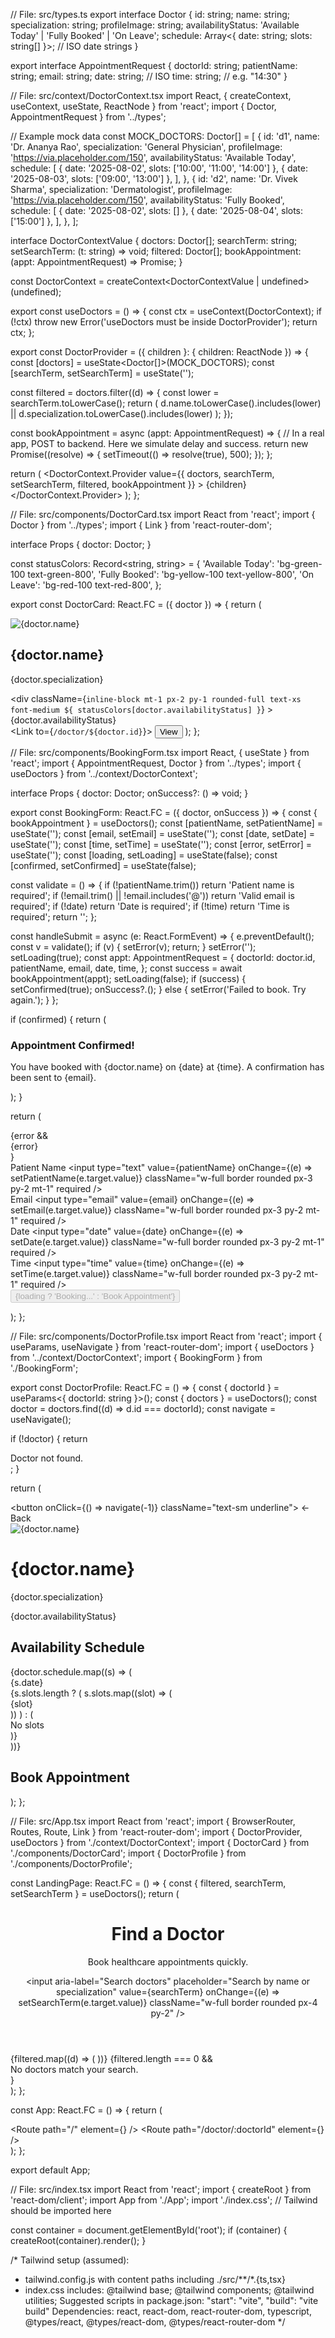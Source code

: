 // File: src/types.ts
export interface Doctor {
  id: string;
  name: string;
  specialization: string;
  profileImage: string;
  availabilityStatus: 'Available Today' | 'Fully Booked' | 'On Leave';
  schedule: Array<{ date: string; slots: string[] }>; // ISO date strings
}

export interface AppointmentRequest {
  doctorId: string;
  patientName: string;
  email: string;
  date: string; // ISO
  time: string; // e.g. "14:30"
}

// File: src/context/DoctorContext.tsx
import React, { createContext, useContext, useState, ReactNode } from 'react';
import { Doctor, AppointmentRequest } from '../types';

// Example mock data
const MOCK_DOCTORS: Doctor[] = [
  {
    id: 'd1',
    name: 'Dr. Ananya Rao',
    specialization: 'General Physician',
    profileImage: 'https://via.placeholder.com/150',
    availabilityStatus: 'Available Today',
    schedule: [
      { date: '2025-08-02', slots: ['10:00', '11:00', '14:00'] },
      { date: '2025-08-03', slots: ['09:00', '13:00'] },
    ],
  },
  {
    id: 'd2',
    name: 'Dr. Vivek Sharma',
    specialization: 'Dermatologist',
    profileImage: 'https://via.placeholder.com/150',
    availabilityStatus: 'Fully Booked',
    schedule: [
      { date: '2025-08-02', slots: [] },
      { date: '2025-08-04', slots: ['15:00'] },
    ],
  },
];

interface DoctorContextValue {
  doctors: Doctor[];
  searchTerm: string;
  setSearchTerm: (t: string) => void;
  filtered: Doctor[];
  bookAppointment: (appt: AppointmentRequest) => Promise<boolean>;
}

const DoctorContext = createContext<DoctorContextValue | undefined>(undefined);

export const useDoctors = () => {
  const ctx = useContext(DoctorContext);
  if (!ctx) throw new Error('useDoctors must be inside DoctorProvider');
  return ctx;
};

export const DoctorProvider = ({ children }: { children: ReactNode }) => {
  const [doctors] = useState<Doctor[]>(MOCK_DOCTORS);
  const [searchTerm, setSearchTerm] = useState('');

  const filtered = doctors.filter((d) => {
    const lower = searchTerm.toLowerCase();
    return (
      d.name.toLowerCase().includes(lower) ||
      d.specialization.toLowerCase().includes(lower)
    );
  });

  const bookAppointment = async (appt: AppointmentRequest) => {
    // In a real app, POST to backend. Here we simulate delay and success.
    return new Promise<boolean>((resolve) => {
      setTimeout(() => resolve(true), 500);
    });
  };

  return (
    <DoctorContext.Provider
      value={{ doctors, searchTerm, setSearchTerm, filtered, bookAppointment }}
    >
      {children}
    </DoctorContext.Provider>
  );
};

// File: src/components/DoctorCard.tsx
import React from 'react';
import { Doctor } from '../types';
import { Link } from 'react-router-dom';

interface Props {
  doctor: Doctor;
}

const statusColors: Record<string, string> = {
  'Available Today': 'bg-green-100 text-green-800',
  'Fully Booked': 'bg-yellow-100 text-yellow-800',
  'On Leave': 'bg-red-100 text-red-800',
};

export const DoctorCard: React.FC<Props> = ({ doctor }) => {
  return (
    <div className="p-4 border rounded-2xl shadow-sm flex gap-4 items-center">
      <img
        src={doctor.profileImage}
        alt={doctor.name}
        className="w-16 h-16 rounded-full object-cover"
      />
      <div className="flex-1">
        <h2 className="text-lg font-semibold">{doctor.name}</h2>
        <p className="text-sm text-gray-600">{doctor.specialization}</p>
        <div
          className={`inline-block mt-1 px-2 py-1 rounded-full text-xs font-medium ${
            statusColors[doctor.availabilityStatus]
          }`}
        >
          {doctor.availabilityStatus}
        </div>
      </div>
      <Link to={`/doctor/${doctor.id}`}> 
        <button className="px-4 py-2 bg-indigo-600 text-white rounded-xl shadow hover:opacity-90">
          View
        </button>
      </Link>
    </div>
  );
};

// File: src/components/BookingForm.tsx
import React, { useState } from 'react';
import { AppointmentRequest, Doctor } from '../types';
import { useDoctors } from '../context/DoctorContext';

interface Props {
  doctor: Doctor;
  onSuccess?: () => void;
}

export const BookingForm: React.FC<Props> = ({ doctor, onSuccess }) => {
  const { bookAppointment } = useDoctors();
  const [patientName, setPatientName] = useState('');
  const [email, setEmail] = useState('');
  const [date, setDate] = useState('');
  const [time, setTime] = useState('');
  const [error, setError] = useState('');
  const [loading, setLoading] = useState(false);
  const [confirmed, setConfirmed] = useState(false);

  const validate = () => {
    if (!patientName.trim()) return 'Patient name is required';
    if (!email.trim() || !email.includes('@')) return 'Valid email is required';
    if (!date) return 'Date is required';
    if (!time) return 'Time is required';
    return '';
  };

  const handleSubmit = async (e: React.FormEvent) => {
    e.preventDefault();
    const v = validate();
    if (v) {
      setError(v);
      return;
    }
    setError('');
    setLoading(true);
    const appt: AppointmentRequest = {
      doctorId: doctor.id,
      patientName,
      email,
      date,
      time,
    };
    const success = await bookAppointment(appt);
    setLoading(false);
    if (success) {
      setConfirmed(true);
      onSuccess?.();
    } else {
      setError('Failed to book. Try again.');
    }
  };

  if (confirmed) {
    return (
      <div className="p-4 bg-green-50 rounded-lg">
        <h3 className="font-semibold">Appointment Confirmed!</h3>
        <p>
          You have booked with {doctor.name} on {date} at {time}. A confirmation has been sent to {email}.
        </p>
      </div>
    );
  }

  return (
    <form onSubmit={handleSubmit} className="space-y-3 max-w-md">
      {error && <div className="text-sm text-red-600">{error}</div>}
      <div>
        <label className="block text-sm font-medium">Patient Name</label>
        <input
          type="text"
          value={patientName}
          onChange={(e) => setPatientName(e.target.value)}
          className="w-full border rounded px-3 py-2 mt-1"
          required
        />
      </div>
      <div>
        <label className="block text-sm font-medium">Email</label>
        <input
          type="email"
          value={email}
          onChange={(e) => setEmail(e.target.value)}
          className="w-full border rounded px-3 py-2 mt-1"
          required
        />
      </div>
      <div>
        <label className="block text-sm font-medium">Date</label>
        <input
          type="date"
          value={date}
          onChange={(e) => setDate(e.target.value)}
          className="w-full border rounded px-3 py-2 mt-1"
          required
        />
      </div>
      <div>
        <label className="block text-sm font-medium">Time</label>
        <input
          type="time"
          value={time}
          onChange={(e) => setTime(e.target.value)}
          className="w-full border rounded px-3 py-2 mt-1"
          required
        />
      </div>
      <button
        type="submit"
        disabled={loading}
        className="mt-2 px-5 py-2 bg-indigo-600 text-white rounded-lg shadow disabled:opacity-50"
      >
        {loading ? 'Booking...' : 'Book Appointment'}
      </button>
    </form>
  );
};

// File: src/components/DoctorProfile.tsx
import React from 'react';
import { useParams, useNavigate } from 'react-router-dom';
import { useDoctors } from '../context/DoctorContext';
import { BookingForm } from './BookingForm';

export const DoctorProfile: React.FC = () => {
  const { doctorId } = useParams<{ doctorId: string }>();
  const { doctors } = useDoctors();
  const doctor = doctors.find((d) => d.id === doctorId);
  const navigate = useNavigate();

  if (!doctor) {
    return <div className="p-6">Doctor not found.</div>;
  }

  return (
    <div className="max-w-4xl mx-auto p-6 space-y-6">
      <button onClick={() => navigate(-1)} className="text-sm underline">
        &larr; Back
      </button>
      <div className="flex flex-col md:flex-row gap-6">
        <div className="flex-shrink-0">
          <img
            src={doctor.profileImage}
            alt={doctor.name}
            className="w-32 h-32 rounded-full object-cover"
          />
        </div>
        <div className="flex-1 space-y-2">
          <h1 className="text-2xl font-bold">{doctor.name}</h1>
          <p className="text-gray-700">{doctor.specialization}</p>
          <div className="inline-block mt-1 px-3 py-1 rounded-full bg-indigo-100 text-indigo-800 text-sm">
            {doctor.availabilityStatus}
          </div>
          <div className="mt-4">
            <h2 className="font-semibold">Availability Schedule</h2>
            <div className="grid grid-cols-1 md:grid-cols-2 gap-4 mt-2">
              {doctor.schedule.map((s) => (
                <div key={s.date} className="p-3 border rounded">
                  <div className="text-sm font-medium">{s.date}</div>
                  <div className="mt-1 flex flex-wrap gap-2">
                    {s.slots.length ? (
                      s.slots.map((slot) => (
                        <div
                          key={slot}
                          className="text-xs px-2 py-1 bg-green-50 rounded"
                        >
                          {slot}
                        </div>
                      ))
                    ) : (
                      <div className="text-xs text-gray-500">No slots</div>
                    )}
                  </div>
                </div>
              ))}
            </div>
          </div>
        </div>
      </div>
      <div className="bg-white p-6 rounded-2xl shadow">
        <h2 className="text-xl font-semibold mb-3">Book Appointment</h2>
        <BookingForm doctor={doctor} />
      </div>
    </div>
  );
};

// File: src/App.tsx
import React from 'react';
import { BrowserRouter, Routes, Route, Link } from 'react-router-dom';
import { DoctorProvider, useDoctors } from './context/DoctorContext';
import { DoctorCard } from './components/DoctorCard';
import { DoctorProfile } from './components/DoctorProfile';

const LandingPage: React.FC = () => {
  const { filtered, searchTerm, setSearchTerm } = useDoctors();
  return (
    <div className="p-6 max-w-5xl mx-auto space-y-6">
      <header className="flex flex-col md:flex-row justify-between items-start md:items-center gap-4">
        <div>
          <h1 className="text-3xl font-bold">Find a Doctor</h1>
          <p className="text-gray-600 mt-1">Book healthcare appointments quickly.</p>
        </div>
        <div className="w-full md:w-1/3">
          <input
            aria-label="Search doctors"
            placeholder="Search by name or specialization"
            value={searchTerm}
            onChange={(e) => setSearchTerm(e.target.value)}
            className="w-full border rounded px-4 py-2"
          />
        </div>
      </header>
      <div className="grid grid-cols-1 md:grid-cols-2 gap-6">
        {filtered.map((d) => (
          <DoctorCard key={d.id} doctor={d} />
        ))}
        {filtered.length === 0 && <div>No doctors match your search.</div>}
      </div>
    </div>
  );
};

const App: React.FC = () => {
  return (
    <DoctorProvider>
      <BrowserRouter>
        <div className="min-h-screen bg-gray-50">
          <Routes>
            <Route path="/" element={<LandingPage />} />
            <Route path="/doctor/:doctorId" element={<DoctorProfile />} />
          </Routes>
        </div>
      </BrowserRouter>
    </DoctorProvider>
  );
};

export default App;

// File: src/index.tsx
import React from 'react';
import { createRoot } from 'react-dom/client';
import App from './App';
import './index.css'; // Tailwind should be imported here

const container = document.getElementById('root');
if (container) {
  createRoot(container).render(<App />);
}

/*
  Tailwind setup (assumed):
  - tailwind.config.js with content paths including ./src/**/*.{ts,tsx}
  - index.css includes:
      @tailwind base;
      @tailwind components;
      @tailwind utilities;
  Suggested scripts in package.json:
    "start": "vite",
    "build": "vite build"
  Dependencies: react, react-dom, react-router-dom, typescript, @types/react, @types/react-dom, @types/react-router-dom
*/
